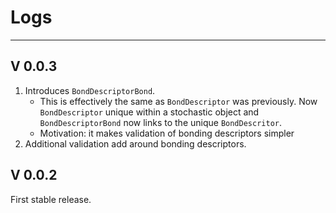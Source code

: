 # Logs

---


## V 0.0.3 

1) Introduces `BondDescriptorBond`.
    * This is effectively the same as `BondDescriptor` was previously. Now `BondDescriptor` unique within a 
   stochastic object and `BondDescriptorBond` now links to the unique `BondDescritor`.
    * Motivation: it makes validation of bonding descriptors simpler
2) Additional validation add around bonding descriptors.

## V 0.0.2

First stable release.





